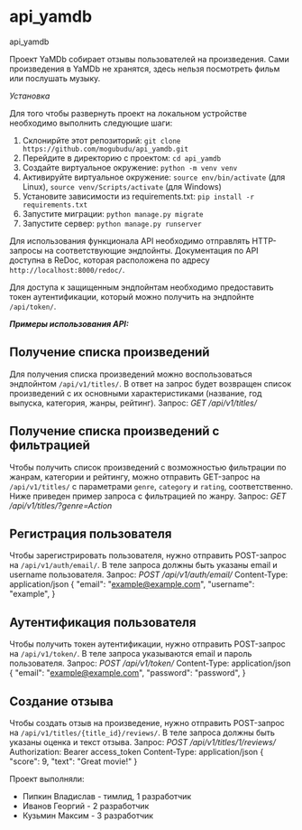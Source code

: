 # api_yamdb
api_yamdb

Проект YaMDb собирает отзывы пользователей на произведения. Сами произведения в YaMDb не хранятся, здесь нельзя посмотреть фильм или послушать музыку.

_Установка_

Для того чтобы развернуть проект на локальном устройстве необходимо выполнить следующие шаги:

1. Склонирйте этот репозиторий: `git clone https://github.com/mogubudu/api_yamdb.git`
2. Перейдите в директорию с проектом: `cd api_yamdb`
3. Создайте виртуальное окружение: `python -m venv venv`
4. Активируйте виртуальное окружение: `source env/bin/activate` (для Linux), `source venv/Scripts/activate` (для Windows)
5. Установите зависимости из requirements.txt: `pip install -r requirements.txt`
6. Запустите миграции: `python manage.py migrate`
7. Запустите сервер: `python manage.py runserver`

Для использования функционала API необходимо отправлять HTTP-запросы на соответствующие эндпойнты. Документация по API доступна в ReDoc, которая расположена по адресу `http://localhost:8000/redoc/`.

Для доступа к защищенным эндпойнтам необходимо предоставить токен аутентификации, который можно получить на эндпойнте `/api/token/`.

***Примеры использования API:***

## Получение списка произведений
Для получения списка произведений можно воспользоваться эндпойнтом `/api/v1/titles/`. В ответ на запрос будет возвращен список произведений с их основными характеристиками (название, год выпуска, категория, жанры, рейтинг).
Запрос: _GET /api/v1/titles/_

## Получение списка произведений с фильтрацией
Чтобы получить список произведений с возможностью фильтрации по жанрам, категории и рейтингу, можно отправить GET-запрос на `/api/v1/titles/` с параметрами `genre`, `category` и `rating`, соответственно. Ниже приведен пример запроса с фильтрацией по жанру.
Запрос: _GET /api/v1/titles/?genre=Action_

## Регистрация пользователя
Чтобы зарегистрировать пользователя, нужно отправить POST-запрос на `/api/v1/auth/email/`. В теле запроса должны быть указаны email и username пользователя.
Запрос: _POST /api/v1/auth/email/_
Content-Type: application/json
{
    "email": "example@example.com",
    "username": "example",
}

## Аутентификация пользователя
Чтобы получить токен аутентификации, нужно отправить POST-запрос на `/api/v1/token/`. В теле запроса указываются email и пароль пользователя.
Запрос: _POST /api/v1/token/_
Content-Type: application/json
{
    "email": "example@example.com",
    "password": "password",
}

## Создание отзыва
Чтобы создать отзыв на произведение, нужно отправить POST-запрос на `/api/v1/titles/{title_id}/reviews/`. В теле запроса должны быть указаны оценка и текст отзыва.
Запрос: *POST /api/v1/titles/1/reviews/*
Authorization: Bearer access_token
Content-Type: application/json
{
    "score": 9,
    "text": "Great movie!"
}


Проект выполняли:
* Пипкин Владислав - тимлид, 1 разработчик
* Иванов Георгий - 2 разработчик
* Кузьмин Максим - 3 разработчик
